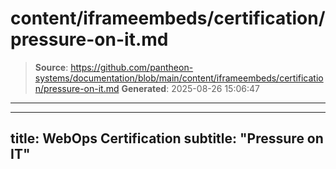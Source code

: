# content/iframeembeds/certification/pressure-on-it.md

> **Source**: https://github.com/pantheon-systems/documentation/blob/main/content/iframeembeds/certification/pressure-on-it.md
> **Generated**: 2025-08-26 15:06:47

---

---
title: WebOps Certification
subtitle: "Pressure on IT"
---

<Partial file="certification-guide/pressure-on-it.md" />
